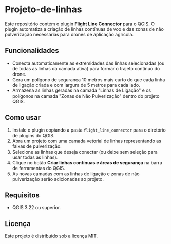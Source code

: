# Projeto-de-linhas

Este repositório contém o plugin **Flight Line Connector** para o QGIS. O plugin automatiza a criação de linhas contínuas de voo e das zonas de não pulverização necessárias para drones de aplicação agrícola.

## Funcionalidades

- Conecta automaticamente as extremidades das linhas selecionadas (ou de todas as linhas da camada ativa) para formar o trajeto contínuo do drone.
- Gera um polígono de segurança 10 metros mais curto do que cada linha de ligação criada e com largura de 5 metros para cada lado.
- Armazena as linhas geradas na camada "Linhas de Ligação" e os polígonos na camada "Zonas de Não Pulverização" dentro do projeto QGIS.

## Como usar

1. Instale o plugin copiando a pasta `flight_line_connector` para o diretório de plugins do QGIS.
2. Abra um projeto com uma camada vetorial de linhas representando as faixas de pulverização.
3. Selecione as linhas que deseja conectar (ou deixe sem seleção para usar todas as linhas).
4. Clique no botão **Criar linhas contínuas e áreas de segurança** na barra de ferramentas do QGIS.
5. As novas camadas com as linhas de ligação e zonas de não pulverização serão adicionadas ao projeto.

## Requisitos

- QGIS 3.22 ou superior.

## Licença

Este projeto é distribuído sob a licença MIT.

